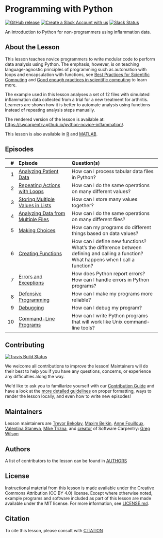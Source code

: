 # Programming with Python

[![GitHub release][shields_release]][swc_py_releases]
[![Create a Slack Account with us][create_slack_svg]][slack_heroky_invite]
[![Slack Status][slack_channel_status]][slack_channel_url]

An introduction to Python for non-programmers using inflammation data.

## About the Lesson

This lesson teaches novice programmers to write modular code to perform data analysis
using Python. The emphasis, however, is on teaching language-agnostic principles of
programming such as automation with loops and encapsulation with functions,
see [Best Practices for Scientific Computing][best-practices] and
[Good enough practices in scientific computing][good-practices] to learn more.

The example used in this lesson analyses a set of 12 files with simulated inflammation
data collected from a trial for a new treatment for arthritis. Learners are shown
how it is better to automate analysis using functions instead of repeating analysis
steps manually.

The rendered version of the lesson is available at:
<https://swcarpentry.github.io/python-novice-inflammation/>.

This lesson is also available in [R][R] and [MATLAB][MATLAB].

## Episodes

| # |  Episode | Question(s) |
|--:|:---------|:------------|
| 1 | [Analyzing Patient Data][episode01] | How can I process tabular data files in Python? |
| 2 | [Repeating Actions with Loops][episode02] | How can I do the same operations on many different values? |
| 3 | [Storing Multiple Values in Lists][episode03] | How can I store many values together? |
| 4 | [Analyzing Data from Multiple Files][episode04] | How can I do the same operations on many different files? |
| 5 | [Making Choices][episode05] | How can my programs do different things based on data values? |
| 6 | [Creating Functions][episode06] | How can I define new functions?<br>What’s the difference between defining and calling a function?<br>What happens when I call a function? |
| 7 | [Errors and Exceptions][episode07] | How does Python report errors?<br>How can I handle errors in Python programs? |
| 8 | [Defensive Programming][episode08] | How can I make my programs more reliable? |
| 9 | [Debugging][episode09] | How can I debug my program? |
|10 | [Command-Line Programs][episode10] | How can I write Python programs that will work like Unix command-line tools? |


## Contributing
[![Travis Build Status][travis_svg]][travis_url]

We welcome all contributions to improve the lesson!
Maintainers will do their best to help you if you have any questions, concerns,
or experience any difficulties along the way.

We'd like to ask you to familiarize yourself with our [Contribution Guide](CONTRIBUTING.md)
and have a look at the [more detailed guidelines][lesson-example] on proper formatting,
ways to render the lesson locally, and even how to write new episodes!

## Maintainers

Lesson maintainers are [Trevor Bekolay][trevor_bekolay], [Maxim Belkin][maxim_belkin],
[Anne Fouilloux][anne_fouilloux], [Valentina Staneva][valentina_staneva],
[Mike Trizna][mike_trizna], and [creator][swc_history] of Software Carpentry:
[Greg Wilson][greg_wilson]

## Authors
A list of contributors to the lesson can be found in [AUTHORS](AUTHORS)

## License
Instructional material from this lesson is made available under the Creative
Commons Attribution (CC BY 4.0) license. Except where otherwise noted, example
programs and software included as part of this lesson are made available under
the MIT license. For more information, see [LICENSE.md](LICENSE.md).

## Citation
To cite this lesson, please consult with [CITATION](CITATION)

[lesson-example]: https://carpentries.github.io/lesson-example
[anne_fouilloux]: https://github.com/annefou
[maxim_belkin]: https://github.com/maxim-belkin
[mike_trizna]: https://github.com/MikeTrizna
[trevor_bekolay]: http://software-carpentry.org/team/#bekolay_trevor
[valentina_staneva]: http://software-carpentry.org/team/#staneva_valentina
[greg_wilson]: https://github.com/gvwilson
[swc_history]: https://software-carpentry.org/scf/history/
[best-practices]: http://journals.plos.org/plosbiology/article?id=10.1371/journal.pbio.1001745
[good-practices]: http://journals.plos.org/ploscompbiol/article?id=10.1371/journal.pcbi.1005510
[R]: https://github.com/swcarpentry/r-novice-inflammation
[MATLAB]: https://github.com/swcarpentry/matlab-novice-inflammation
[shields_release]: https://img.shields.io/github/release/swcarpentry/python-novice-inflammation.svg
[swc_py_releases]: https://github.com/swcarpentry/python-novice-inflammation/releases
[create_slack_svg]: https://img.shields.io/badge/Create_Slack_Account-The_Carpentries-071159.svg
[slack_heroky_invite]: https://swc-slack-invite.herokuapp.com
[slack_channel_status]: https://img.shields.io/badge/Slack_Channel-swc--py--inflammation-E01563.svg
[slack_channel_url]: https://swcarpentry.slack.com/messages/C9Y0L6MF0
[travis_svg]: https://travis-ci.org/swcarpentry/python-novice-inflammation.svg?branch=gh-pages
[travis_url]: https://travis-ci.org/swcarpentry/python-novice-inflammation
[episode01]: http://swcarpentry.github.io/python-novice-inflammation/01-numpy/index.html
[episode02]: http://swcarpentry.github.io/python-novice-inflammation/02-loop/index.html
[episode03]: http://swcarpentry.github.io/python-novice-inflammation/03-lists/index.html
[episode04]: http://swcarpentry.github.io/python-novice-inflammation/04-files/index.html
[episode05]: http://swcarpentry.github.io/python-novice-inflammation/05-cond/index.html
[episode06]: http://swcarpentry.github.io/python-novice-inflammation/06-func/index.html
[episode07]: http://swcarpentry.github.io/python-novice-inflammation/07-errors/index.html
[episode08]: http://swcarpentry.github.io/python-novice-inflammation/08-defensive/index.html
[episode09]: http://swcarpentry.github.io/python-novice-inflammation/09-debugging/index.html
[episode10]: http://swcarpentry.github.io/python-novice-inflammation/10-cmdline/index.html
